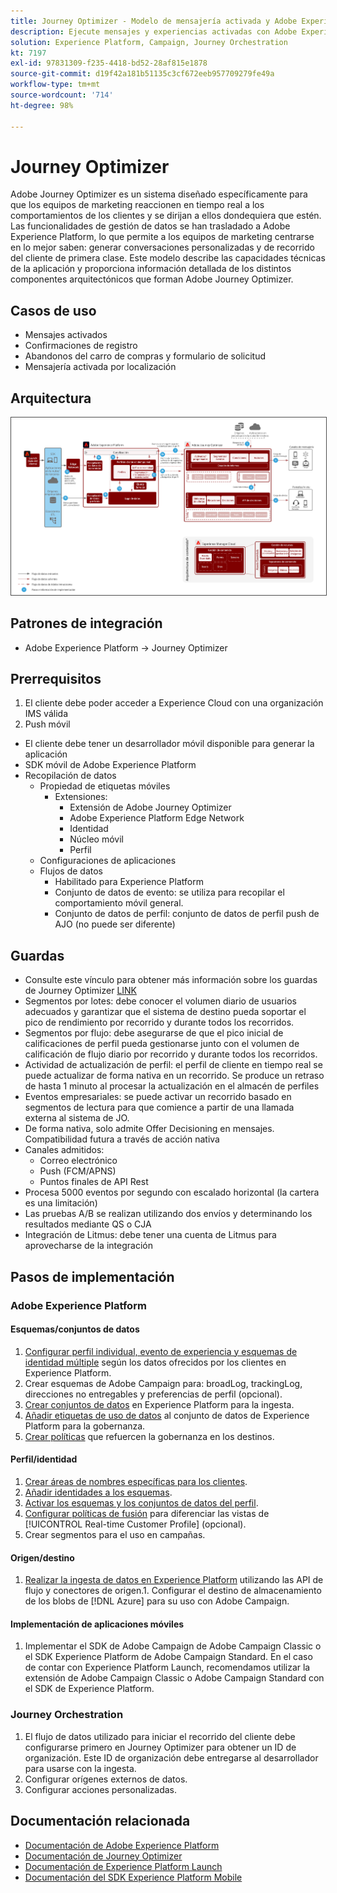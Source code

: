 ```yaml
---
title: Journey Optimizer - Modelo de mensajería activada y Adobe Experience Platform
description: Ejecute mensajes y experiencias activadas con Adobe Experience Platform como sistema centralizado de transmisión de datos, perfiles de cliente y segmentación.
solution: Experience Platform, Campaign, Journey Orchestration
kt: 7197
exl-id: 97831309-f235-4418-bd52-28af815e1878
source-git-commit: d19f42a181b51135c3cf672eeb957709279fe49a
workflow-type: tm+mt
source-wordcount: '714'
ht-degree: 98%

---
```


# Journey Optimizer

Adobe Journey Optimizer es un sistema diseñado específicamente para que los equipos de marketing reaccionen en tiempo real a los comportamientos de los clientes y se dirijan a ellos dondequiera que estén. Las funcionalidades de gestión de datos se han trasladado a Adobe Experience Platform, lo que permite a los equipos de marketing centrarse en lo mejor saben: generar conversaciones personalizadas y de recorrido del cliente de primera clase.  Este modelo describe las capacidades técnicas de la aplicación y proporciona información detallada de los distintos componentes arquitectónicos que forman Adobe Journey Optimizer.

## Casos de uso

* Mensajes activados
* Confirmaciones de registro
* Abandonos del carro de compras y formulario de solicitud
* Mensajería activada por localización

## Arquitectura

<img src="assets/journey-optimizer.png" alt="Arquitectura de referencia para el modelo de mensajería activada y Adobe Experience Platform" style="border:1px solid #4a4a4a" />

## Patrones de integración

* Adobe Experience Platform -> Journey Optimizer

## Prerrequisitos

1. El cliente debe poder acceder a Experience Cloud con una organización IMS válida
1. Push móvil

* El cliente debe tener un desarrollador móvil disponible para generar la aplicación
* SDK móvil de Adobe Experience Platform
* Recopilación de datos
   * Propiedad de etiquetas móviles
      * Extensiones:
         * Extensión de Adobe Journey Optimizer
         * Adobe Experience Platform Edge Network
         * Identidad
         * Núcleo móvil
         * Perfil
   * Configuraciones de aplicaciones
   * Flujos de datos
      * Habilitado para Experience Platform
      * Conjunto de datos de evento: se utiliza para recopilar el comportamiento móvil general.
      * Conjunto de datos de perfil: conjunto de datos de perfil push de AJO (no puede ser diferente)

## Guardas

* Consulte este vínculo para obtener más información sobre los guardas de Journey Optimizer [LINK](https://experienceleague.adobe.com/docs/journeys/using/starting-with-journeys/limitations.html?lang=es)
* Segmentos por lotes: debe conocer el volumen diario de usuarios adecuados y garantizar que el sistema de destino pueda soportar el pico de rendimiento por recorrido y durante todos los recorridos.
* Segmentos por flujo: debe asegurarse de que el pico inicial de calificaciones de perfil pueda gestionarse junto con el volumen de calificación de flujo diario por recorrido y durante todos los recorridos.
* Actividad de actualización de perfil: el perfil de cliente en tiempo real se puede actualizar de forma nativa en un recorrido.  Se produce un retraso de hasta 1 minuto al procesar la actualización en el almacén de perfiles
* Eventos empresariales: se puede activar un recorrido basado en segmentos de lectura para que comience a partir de una llamada externa al sistema de JO.
* De forma nativa, solo admite Offer Decisioning en mensajes. Compatibilidad futura a través de acción nativa
* Canales admitidos:
   * Correo electrónico
   * Push (FCM/APNS)
   * Puntos finales de API Rest
* Procesa 5000 eventos por segundo con escalado horizontal (la cartera es una limitación)
* Las pruebas A/B se realizan utilizando dos envíos y determinando los resultados mediante QS o CJA
* Integración de Litmus: debe tener una cuenta de Litmus para aprovecharse de la integración

## Pasos de implementación

### Adobe Experience Platform

#### Esquemas/conjuntos de datos

1. [Configurar perfil individual, evento de experiencia y esquemas de identidad múltiple](https://experienceleague.adobe.com/?recommended=ExperiencePlatform-D-1-2021.1.xdm) según los datos ofrecidos por los clientes en Experience Platform.
1. Crear esquemas de Adobe Campaign para: broadLog, trackingLog, direcciones no entregables y preferencias de perfil (opcional).
1. [Crear conjuntos de datos](https://experienceleague.adobe.com/docs/platform-learn/tutorials/data-ingestion/create-datasets-and-ingest-data.html?lang=es) en Experience Platform para la ingesta.
1. [Añadir etiquetas de uso de datos](https://experienceleague.adobe.com/docs/platform-learn/tutorials/data-governance/classify-data-using-governance-labels.html?lang=es) al conjunto de datos de Experience Platform para la gobernanza.
1. [Crear políticas](https://experienceleague.adobe.com/docs/platform-learn/tutorials/data-governance/create-data-usage-policies.html?lang=es) que refuercen la gobernanza en los destinos.

#### Perfil/identidad

1. [Crear áreas de nombres específicas para los clientes](https://experienceleague.adobe.com/docs/platform-learn/tutorials/identities/label-ingest-and-verify-identity-data.html?lang=es).
1. [Añadir identidades a los esquemas](https://experienceleague.adobe.com/docs/platform-learn/tutorials/identities/label-ingest-and-verify-identity-data.html).
1. [Activar los esquemas y los conjuntos de datos del perfil](https://experienceleague.adobe.com/docs/platform-learn/tutorials/profiles/bring-data-into-the-real-time-customer-profile.html?lang=es).
1. [Configurar políticas de fusión](https://experienceleague.adobe.com/docs/platform-learn/tutorials/profiles/create-merge-policies.html?lang=es) para diferenciar las vistas de [!UICONTROL Real-time Customer Profile] (opcional).
1. Crear segmentos para el uso en campañas.

#### Origen/destino

1. [Realizar la ingesta de datos en Experience Platform](https://experienceleague.adobe.com/?recommended=ExperiencePlatform-D-1-2020.1.dataingestion&amp;lang=es) utilizando las API de flujo y conectores de origen.1. Configurar el destino de almacenamiento de los blobs de [!DNL Azure] para su uso con Adobe Campaign.

#### Implementación de aplicaciones móviles

1. Implementar el SDK de Adobe Campaign de Adobe Campaign Classic o el SDK Experience Platform de Adobe Campaign Standard. En el caso de contar con Experience Platform Launch, recomendamos utilizar la extensión de Adobe Campaign Classic o Adobe Campaign Standard con el SDK de Experience Platform.


### Journey Orchestration

1. El flujo de datos utilizado para iniciar el recorrido del cliente debe configurarse primero en Journey Optimizer para obtener un ID de organización. Este ID de organización debe entregarse al desarrollador para usarse con la ingesta.
1. Configurar orígenes externos de datos.
1. Configurar acciones personalizadas.

## Documentación relacionada

* [Documentación de Adobe Experience Platform](https://experienceleague.adobe.com/docs/experience-platform.html?lang=es)
* [Documentación de Journey Optimizer](https://experienceleague.adobe.com/docs/journey-optimizer/using/ajo-home.html?lang=en)
* [Documentación de Experience Platform Launch](https://experienceleague.adobe.com/docs/launch.html?lang=es)
* [Documentación del SDK Experience Platform Mobile](https://experienceleague.adobe.com/docs/mobile.html?lang=es)
